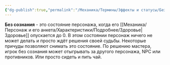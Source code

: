 ```yaml
---
{"dg-publish":true,"permalink":"/Механика/Термины/Эффекты и статусы/Без сознания/","noteIcon":"","created":"2025-08-21T13:47:43.390+03:00","updated":"2025-09-04T12:07:27.520+03:00"}
---
```




**Без сознания** - это состояние персонажа, когда его [[Механика/Персонаж и его анкета/Характеристики/Подробнее/Здоровье\|Здоровье]] опускается до 0. В этом состоянии персонаж ничего не может делать и просто ждёт решения своей судьбы. Некоторые причуды позволяют снимать это состояние. По решению мастера, игрок без сознания может отыгрывать за другого персонажа, NPC или противников. Или просто сидеть и пить чай.